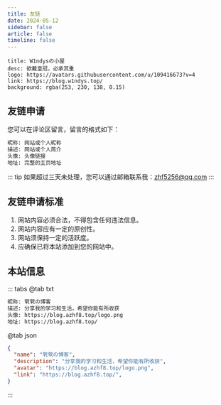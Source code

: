 ```yaml
---
title: 友链
date: 2024-05-12
sidebar: false
article: false
timeline: false
---
```


```component VPCard
title: W1ndysの小屋
desc: 欲戴皇冠，必承其重
logo: https://avatars.githubusercontent.com/u/109416673?v=4
link: https://blog.w1ndys.top/
background: rgba(253, 230, 138, 0.15)
```

## 友链申请

您可以在评论区留言，留言的格式如下：

```txt
昵称: 网站或个人昵称
描述: 网站或个人简介
头像: 头像链接
地址: 完整的主页地址
```

::: tip
如果超过三天未处理，您可以通过邮箱联系我：zhf5256@qq.com
:::

## 友链申请标准

1. 网站内容必须合法，不得包含任何违法信息。
2. 网站内容应有一定的原创性。
3. 网站须保持一定的活跃度。
4. 应确保已将本站添加到您的网站中。

## 本站信息

::: tabs
@tab txt
```txt
昵称: 茕茕の博客
描述: 分享我的学习和生活，希望你能有所收获
头像: https://blog.azhf8.top/logo.png
地址: https://blog.azhf8.top/
```
@tab json

```json
{
  "name": "茕茕の博客",
  "description": "分享我的学习和生活，希望你能有所收获",
  "avatar": "https://blog.azhf8.top/logo.png",
  "link": "https://blog.azhf8.top/",
}
```
:::
